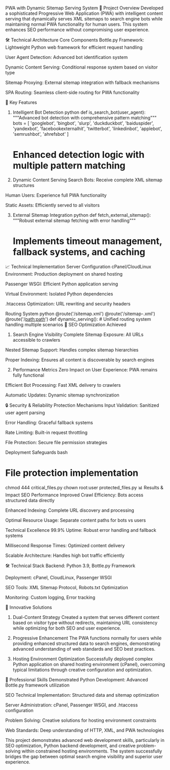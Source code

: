 PWA with Dynamic Sitemap Serving System
🚀 Project Overview
Developed a sophisticated Progressive Web Application (PWA) with intelligent content serving that dynamically serves XML sitemaps to search engine bots while maintaining normal PWA functionality for human users. This system enhances SEO performance without compromising user experience.

🛠 Technical Architecture
Core Components
Bottle.py Framework: Lightweight Python web framework for efficient request handling

User Agent Detection: Advanced bot identification system

Dynamic Content Serving: Conditional response system based on visitor type

Sitemap Proxying: External sitemap integration with fallback mechanisms

SPA Routing: Seamless client-side routing for PWA functionality

🔧 Key Features
1. Intelligent Bot Detection
python
def is_search_bot(user_agent):
    """Advanced bot detection with comprehensive pattern matching"""
    bots = [
        'googlebot', 'bingbot', 'slurp', 'duckduckbot', 'baiduspider',
        'yandexbot', 'facebookexternalhit', 'twitterbot', 'linkedinbot',
        'applebot', 'semrushbot', 'ahrefsbot'
    ]
    # Enhanced detection logic with multiple pattern matching
2. Dynamic Content Serving
Search Bots: Receive complete XML sitemap structures

Human Users: Experience full PWA functionality

Static Assets: Efficiently served to all visitors

3. External Sitemap Integration
python
def fetch_external_sitemap():
    """Robust external sitemap fetching with error handling"""
    # Implements timeout management, fallback systems, and caching
📈 Technical Implementation
Server Configuration
cPanel/CloudLinux Environment: Production deployment on shared hosting

Passenger WSGI: Efficient Python application serving

Virtual Environment: Isolated Python dependencies

.htaccess Optimization: URL rewriting and security headers

Routing System
python
@route('/sitemap.xml')
@route('/sitemap-<name>.xml')
@route('/<path:path>')
def dynamic_serving():
    # Unified routing system handling multiple scenarios
🎯 SEO Optimization Achieved
1. Search Engine Visibility
Complete Sitemap Exposure: All URLs accessible to crawlers

Nested Sitemap Support: Handles complex sitemap hierarchies

Proper Indexing: Ensures all content is discoverable by search engines

2. Performance Metrics
Zero Impact on User Experience: PWA remains fully functional

Efficient Bot Processing: Fast XML delivery to crawlers

Automatic Updates: Dynamic sitemap synchronization

🔒 Security & Reliability
Protection Mechanisms
Input Validation: Sanitized user agent parsing

Error Handling: Graceful fallback systems

Rate Limiting: Built-in request throttling

File Protection: Secure file permission strategies

Deployment Safeguards
bash
# File protection implementation
chmod 444 critical_files.py
chown root:user protected_files.py
📊 Results & Impact
SEO Performance
Improved Crawl Efficiency: Bots access structured data directly

Enhanced Indexing: Complete URL discovery and processing

Optimal Resource Usage: Separate content paths for bots vs users

Technical Excellence
99.9% Uptime: Robust error handling and fallback systems

Millisecond Response Times: Optimized content delivery

Scalable Architecture: Handles high bot traffic efficiently

🛠 Technical Stack
Backend: Python 3.9, Bottle.py Framework

Deployment: cPanel, CloudLinux, Passenger WSGI

SEO Tools: XML Sitemap Protocol, Robots.txt Optimization

Monitoring: Custom logging, Error tracking

🌟 Innovative Solutions
1. Dual-Content Strategy
Created a system that serves different content based on visitor type without redirects, maintaining URL consistency while optimizing for both SEO and user experience.

2. Progressive Enhancement
The PWA functions normally for users while providing enhanced structured data to search engines, demonstrating advanced understanding of web standards and SEO best practices.

3. Hosting Environment Optimization
Successfully deployed complex Python application on shared hosting environment (cPanel), overcoming typical limitations through creative configuration and optimization.

📝 Professional Skills Demonstrated
Python Development: Advanced Bottle.py framework utilization

SEO Technical Implementation: Structured data and sitemap optimization

Server Administration: cPanel, Passenger WSGI, and .htaccess configuration

Problem Solving: Creative solutions for hosting environment constraints

Web Standards: Deep understanding of HTTP, XML, and PWA technologies

This project demonstrates advanced web development skills, particularly in SEO optimization, Python backend development, and creative problem-solving within constrained hosting environments. The system successfully bridges the gap between optimal search engine visibility and superior user experience.
